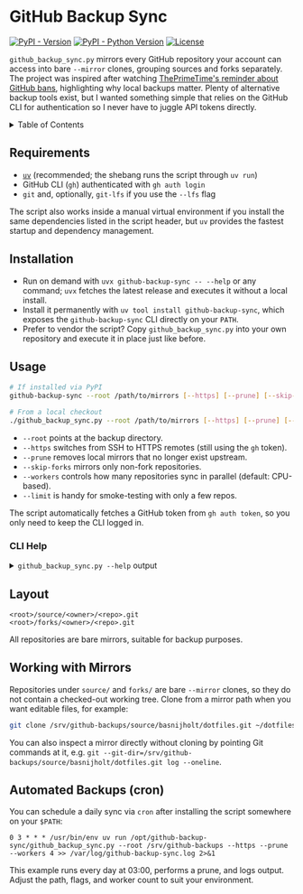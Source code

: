 # GitHub Backup Sync

[![PyPI - Version](https://img.shields.io/pypi/v/github-backup-sync?label=PyPI&logo=pypi)](https://pypi.org/project/github-backup-sync/)
[![PyPI - Python Version](https://img.shields.io/pypi/pyversions/github-backup-sync?logo=python)](https://pypi.org/project/github-backup-sync/)
[![License](https://img.shields.io/pypi/l/github-backup-sync)](LICENSE)

`github_backup_sync.py` mirrors every GitHub repository your account can access into bare `--mirror` clones, grouping sources and forks separately. The project was inspired after watching [ThePrimeTime's reminder about GitHub bans](https://www.youtube.com/watch?v=7gCCXCSs734), highlighting why local backups matter. Plenty of alternative backup tools exist, but I wanted something simple that relies on the GitHub CLI for authentication so I never have to juggle API tokens directly.

<details>
<summary>Table of Contents</summary>

<!-- START doctoc generated TOC please keep comment here to allow auto update -->
<!-- DON'T EDIT THIS SECTION, INSTEAD RE-RUN doctoc TO UPDATE -->

- [Requirements](#requirements)
- [Installation](#installation)
- [Usage](#usage)
  - [CLI Help](#cli-help)
- [Layout](#layout)
- [Working with Mirrors](#working-with-mirrors)
- [Automated Backups (cron)](#automated-backups-cron)

<!-- END doctoc generated TOC please keep comment here to allow auto update -->

</details>

## Requirements

- [`uv`](https://docs.astral.sh/uv/latest/) (recommended; the shebang runs the script through `uv run`)
- GitHub CLI (`gh`) authenticated with `gh auth login`
- `git` and, optionally, `git-lfs` if you use the `--lfs` flag

The script also works inside a manual virtual environment if you install the same dependencies listed in the script header, but `uv` provides the fastest startup and dependency management.

## Installation

- Run on demand with `uvx github-backup-sync -- --help` or any command; `uvx` fetches the latest release and executes it without a local install.
- Install it permanently with `uv tool install github-backup-sync`, which exposes the `github-backup-sync` CLI directly on your `PATH`.
- Prefer to vendor the script? Copy `github_backup_sync.py` into your own repository and execute it in place just like before.

## Usage

```bash
# If installed via PyPI
github-backup-sync --root /path/to/mirrors [--https] [--prune] [--skip-forks] [--workers 4]

# From a local checkout
./github_backup_sync.py --root /path/to/mirrors [--https] [--prune] [--skip-forks] [--workers 4]
```

- `--root` points at the backup directory.
- `--https` switches from SSH to HTTPS remotes (still using the `gh` token).
- `--prune` removes local mirrors that no longer exist upstream.
- `--skip-forks` mirrors only non-fork repositories.
- `--workers` controls how many repositories sync in parallel (default: CPU-based).
- `--limit` is handy for smoke-testing with only a few repos.

The script automatically fetches a GitHub token from `gh auth token`, so you only need to keep the CLI logged in.

### CLI Help

<details>
<summary><code>github_backup_sync.py --help</code> output</summary>

<!-- CODE:BASH:START -->
<!-- echo '```text' -->
<!-- export NO_COLOR=1 -->
<!-- export TERM=dumb -->
<!-- export TERMINAL_WIDTH=90 -->
<!-- ./github_backup_sync.py --help -->
<!-- echo '```' -->
<!-- CODE:END -->
<!-- OUTPUT:START -->
<!-- ⚠️ This content is auto-generated by `markdown-code-runner`. -->
```text

 Usage: github_backup_sync.py [OPTIONS]

 Coordinate the CLI workflow for mirroring repositories.

╭─ Options ────────────────────────────────────────────────────────────────────╮
│ --root            -r                      PATH             Directory that    │
│                                                            will hold the     │
│                                                            mirror            │
│ --https                                                    Use HTTPS remotes │
│                                                            (token optional   │
│                                                            for public repos) │
│ --include-archi…      --exclude-archi…                     Include archived  │
│                                                            repositories      │
│                                                            [default:         │
│                                                            include-archived] │
│ --prune                                                    Remove local      │
│                                                            mirrors that no   │
│                                                            longer exist      │
│                                                            upstream          │
│ --lfs                                                      Fetch Git LFS     │
│                                                            objects after     │
│                                                            mirroring         │
│ --sleep                                   FLOAT RANGE      Delay between     │
│                                           [x>=0.0]         repositories in   │
│                                                            seconds           │
│                                                            [default: 0.0]    │
│ --limit                                   INTEGER RANGE    Process at most   │
│                                           [x>=1]           this many         │
│                                                            repositories      │
│ --skip-forks                                               Ignore forked     │
│                                                            repositories      │
│                                                            while mirroring   │
│ --workers         -w                      INTEGER RANGE    Max concurrent    │
│                                           [x>=1]           mirror operations │
│                                                            (default: based   │
│                                                            on CPU count)     │
│ --help            -h                                       Show this message │
│                                                            and exit.         │
╰──────────────────────────────────────────────────────────────────────────────╯

```

<!-- OUTPUT:END -->

</details>

## Layout

```
<root>/source/<owner>/<repo>.git
<root>/forks/<owner>/<repo>.git
```

All repositories are bare mirrors, suitable for backup purposes.

## Working with Mirrors

Repositories under `source/` and `forks/` are bare `--mirror` clones, so they do not contain a checked-out working tree. Clone from a mirror path when you want editable files, for example:

```bash
git clone /srv/github-backups/source/basnijholt/dotfiles.git ~/dotfiles
```

You can also inspect a mirror directly without cloning by pointing Git commands at it, e.g. `git --git-dir=/srv/github-backups/source/basnijholt/dotfiles.git log --oneline`.

## Automated Backups (cron)

You can schedule a daily sync via `cron` after installing the script somewhere on your `$PATH`:

```cron
0 3 * * * /usr/bin/env uv run /opt/github-backup-sync/github_backup_sync.py --root /srv/github-backups --https --prune --workers 4 >> /var/log/github-backup-sync.log 2>&1
```

This example runs every day at 03:00, performs a prune, and logs output. Adjust the path, flags, and worker count to suit your environment.
